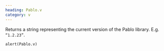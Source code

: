 ```yaml
--- 
heading: Pablo.v
category: v
---
```


Returns a string representing the current version of the Pablo library. E.g. `“1.2.23”`.

    alert(Pablo.v)
